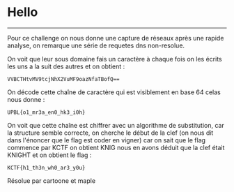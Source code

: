 # Hello
___________
Pour ce challenge on nous donne une capture de réseaux après une rapide analyse, on remarque une série de requetes dns non-resolue.

On voit que leur sous domaine fais un caractère à chaque fois on les écrits les uns a la suit des autres et on obtient :

```VVBCTHtvMV9tcjNhX2VuMF9oazNfaTBofQ==```

On décode cette chaîne de caractère qui est visiblement en base 64 celas nous donne :

```UPBL{o1_mr3a_en0_hk3_i0h}```

On voit que cette chaîne est chiffrer avec un algorithme de substitution, car la structure semble correcte, on cherche le début de la clef (on nous dit dans l'énoncer que le flag est coder en vigner) car on sait que le flag commence par KCTF on obtient KNIG nous en avons déduit que la clef était KNIGHT et on obtient le flag :

```KCTF{h1_th3n_wh0_ar3_y0u}```

Résolue par cartoone et maple
